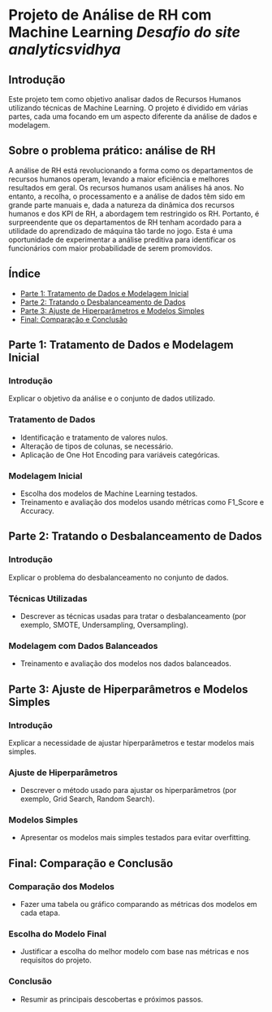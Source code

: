 
# Projeto de Análise de RH com Machine Learning ***Desafio do site analyticsvidhya***

## Introdução

Este projeto tem como objetivo analisar dados de Recursos Humanos utilizando técnicas de Machine Learning. O projeto é dividido em várias partes, cada uma focando em um aspecto diferente da análise de dados e modelagem.

## Sobre o problema prático: análise de RH
A análise de RH está revolucionando a forma como os departamentos de recursos humanos operam, levando a maior eficiência e melhores resultados em geral. Os recursos humanos usam análises há anos. No entanto, a recolha, o processamento e a análise de dados têm sido em grande parte manuais e, dada a natureza da dinâmica dos recursos humanos e dos KPI de RH, a abordagem tem restringido os RH. Portanto, é surpreendente que os departamentos de RH tenham acordado para a utilidade do aprendizado de máquina tão tarde no jogo. Esta é uma oportunidade de experimentar a análise preditiva para identificar os funcionários com maior probabilidade de serem promovidos.

## Índice

- [Parte 1: Tratamento de Dados e Modelagem Inicial](https://github.com/warleyguerra/Analise_RH/blob/main/parte1.ipynb)
- [Parte 2: Tratando o Desbalanceamento de Dados](https://github.com/warleyguerra/Analise_RH/blob/main/parte2.ipynb)
- [Parte 3: Ajuste de Hiperparâmetros e Modelos Simples](https://github.com/warleyguerra/Analise_RH/blob/main/parte3.ipynb)
- [Final: Comparação e Conclusão](https://github.com/warleyguerra/Analise_RH/blob/main/Final.ipynb)

## Parte 1: Tratamento de Dados e Modelagem Inicial

### Introdução

Explicar o objetivo da análise e o conjunto de dados utilizado.

### Tratamento de Dados

- Identificação e tratamento de valores nulos.
- Alteração de tipos de colunas, se necessário.
- Aplicação de One Hot Encoding para variáveis categóricas.

### Modelagem Inicial

- Escolha dos modelos de Machine Learning testados.
- Treinamento e avaliação dos modelos usando métricas como F1_Score e Accuracy.

## Parte 2: Tratando o Desbalanceamento de Dados

### Introdução

Explicar o problema do desbalanceamento no conjunto de dados.

### Técnicas Utilizadas

- Descrever as técnicas usadas para tratar o desbalanceamento (por exemplo, SMOTE, Undersampling, Oversampling).

### Modelagem com Dados Balanceados

- Treinamento e avaliação dos modelos nos dados balanceados.

## Parte 3: Ajuste de Hiperparâmetros e Modelos Simples

### Introdução

Explicar a necessidade de ajustar hiperparâmetros e testar modelos mais simples.

### Ajuste de Hiperparâmetros

- Descrever o método usado para ajustar os hiperparâmetros (por exemplo, Grid Search, Random Search).

### Modelos Simples

- Apresentar os modelos mais simples testados para evitar overfitting.

## Final: Comparação e Conclusão

### Comparação dos Modelos

- Fazer uma tabela ou gráfico comparando as métricas dos modelos em cada etapa.

### Escolha do Modelo Final

- Justificar a escolha do melhor modelo com base nas métricas e nos requisitos do projeto.

### Conclusão

- Resumir as principais descobertas e próximos passos.

